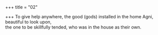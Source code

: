 +++
title = "02"

+++
To give help anywhere, the good (gods) installed in the home Agni,  beautiful to look upon,  
the one to be skillfully tended, who was in the house as their own.  